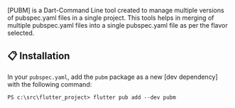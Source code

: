 [PUBM] is a Dart-Command Line tool created to manage multiple versions of pubspec.yaml files in a single project.
This tools helps in merging of multiple pubspec.yaml files into a single pubspec.yaml file as per the flavor selected.

## 📋 Installation

In your `pubspec.yaml`, add the `pubm` package as a new [dev dependency] with
the following command:

```console
PS c:\src\flutter_project> flutter pub add --dev pubm
```